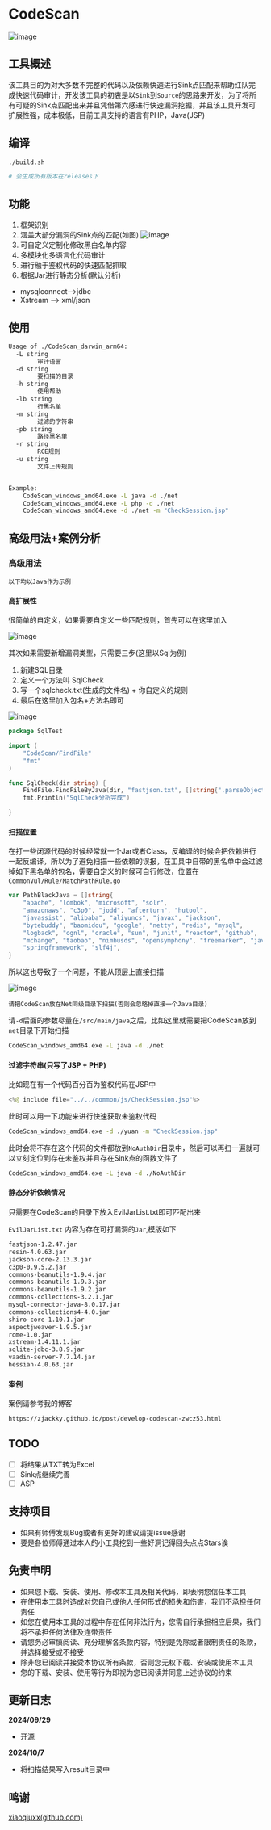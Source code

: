 # CodeScan
![image](https://socialify.git.ci/Zjackky/CodeScan/image?description=1&font=Inter&forks=1&issues=1&language=1&logo=https%3A%2F%2Fzjacky-blog.oss-cn-beijing.aliyuncs.com%2Fblog%2F202401021003754.jpg&name=1&owner=1&pattern=Circuit%20Board&pulls=1&stargazers=1&theme=Light)
## 工具概述

该工具目的为对大多数不完整的代码以及依赖快速进行Sink点匹配来帮助红队完成快速代码审计，开发该工具的初衷是以`Sink`​到`Source`​的思路来开发，为了将所有可疑的Sink点匹配出来并且凭借第六感进行快速漏洞挖掘，并且该工具开发可扩展性强，成本极低，目前工具支持的语言有PHP，Java(JSP)

## 编译

```bash
./build.sh

# 会生成所有版本在releases下
```

## 功能

1. 框架识别
2. 涵盖大部分漏洞的Sink点的匹配(如图)
   ![image](https://zjacky-blog.oss-cn-beijing.aliyuncs.com/image-20240928235812-5wlbnbb.png)
3. 可自定义定制化修改黑白名单内容
4. 多模块化多语言化代码审计
5. 进行融于鉴权代码的快速匹配抓取
6. 根据Jar进行静态分析(默认分析)

* mysqlconnect-->jdbc
* Xstream --> xml/json

## 使用

```bash
Usage of ./CodeScan_darwin_arm64:
  -L string
        审计语言
  -d string
        要扫描的目录
  -h string
        使用帮助
  -lb string
        行黑名单
  -m string
        过滤的字符串
  -pb string
        路径黑名单
  -r string
        RCE规则
  -u string
        文件上传规则


Example:
	CodeScan_windows_amd64.exe -L java -d ./net
	CodeScan_windows_amd64.exe -L php -d ./net
	CodeScan_windows_amd64.exe -d ./net -m "CheckSession.jsp"
```

## 高级用法+案例分析

### 高级用法

`以下均以Java作为示例`​

#### 高扩展性

很简单的自定义，如果需要自定义一些匹配规则，首先可以在这里加入

![image](https://zjacky-blog.oss-cn-beijing.aliyuncs.com/image-20240929002903-ypqa197.png)​


其次如果需要新增漏洞类型，只需要三步(这里以Sql为例)

1. 新建SQL目录
2. 定义一个方法叫 SqlCheck
3. 写一个sqlcheck.txt(生成的文件名) + 你自定义的规则
4. 最后在这里加入包名+方法名即可

![image](https://zjacky-blog.oss-cn-beijing.aliyuncs.com/image-20240929003143-7v37o9w.png)​

```go
package SqlTest

import (
	"CodeScan/FindFile"
	"fmt"
)

func SqlCheck(dir string) {
	FindFile.FindFileByJava(dir, "fastjson.txt", []string{".parseObject("})
	fmt.Println("SqlCheck分析完成")

}

```

#### 扫描位置

在打一些闭源代码的时候经常就一个Jar或者Class，反编译的时候会把依赖进行一起反编译，所以为了避免扫描一些依赖的误报，在工具中自带的黑名单中会过滤掉如下黑名单的包名，需要自定义的时候可自行修改，位置在`CommonVul/Rule/MatchPathRule.go`​

```go
var PathBlackJava = []string{
	"apache", "lombok", "microsoft", "solr",
	"amazonaws", "c3p0", "jodd", "afterturn", "hutool",
	"javassist", "alibaba", "aliyuncs", "javax", "jackson",
	"bytebuddy", "baomidou", "google", "netty", "redis", "mysql",
	"logback", "ognl", "oracle", "sun", "junit", "reactor", "github",
	"mchange", "taobao", "nimbusds", "opensymphony", "freemarker", "java", "apiguardian", "hibernate", "javassist", "jboss", "junit", "mybatis",
	"springframework", "slf4j",
}
```

所以这也导致了一个问题，不能从顶层上直接扫描

![image](https://zjacky-blog.oss-cn-beijing.aliyuncs.com/image-20240929124102-qjfancc.png)

`请把CodeScan放在Net同级目录下扫描(否则会忽略掉直接一个Java目录)`​

请`-d`​后面的参数尽量在`/src/main/java`​之后，比如这里就需要把CodeScan放到`net`​目录下开始扫描

```bash
CodeScan_windows_amd64.exe -L java -d ./net
```

#### 过滤字符串(只写了JSP + PHP)

比如现在有一个代码百分百为鉴权代码在JSP中

```java
<%@ include file="../../common/js/CheckSession.jsp"%>
```

此时可以用一下功能来进行快速获取未鉴权代码

```bash
CodeScan_windows_amd64.exe -d ./yuan -m "CheckSession.jsp"
```

此时会将不存在这个代码的文件都放到`NoAuthDir`​目录中，然后可以再扫一遍就可以立刻定位到存在未鉴权并且存在Sink点的函数文件了

```bash
CodeScan_windows_amd64.exe -L java -d ./NoAuthDir
```

#### 静态分析依赖情况

只需要在CodeScan的目录下放入EvilJarList.txt即可匹配出来

`EvilJarList.txt` 内容为存在可打漏洞的`Jar`,模版如下

```bash
fastjson-1.2.47.jar
resin-4.0.63.jar
jackson-core-2.13.3.jar
c3p0-0.9.5.2.jar
commons-beanutils-1.9.4.jar
commons-beanutils-1.9.3.jar
commons-beanutils-1.9.2.jar
commons-collections-3.2.1.jar
mysql-connector-java-8.0.17.jar
commons-collections4-4.0.jar
shiro-core-1.10.1.jar
aspectjweaver-1.9.5.jar
rome-1.0.jar
xstream-1.4.11.1.jar
sqlite-jdbc-3.8.9.jar
vaadin-server-7.7.14.jar
hessian-4.0.63.jar
```

#### 案例
案例请参考我的博客
```bash
https://zjackky.github.io/post/develop-codescan-zwcz53.html
```

## TODO

* [ ] 将结果从TXT转为Excel
* [ ] Sink点继续完善
* [ ] ASP

## 支持项目

* 如果有师傅发现Bug或者有更好的建议请提issue感谢
* 要是各位师傅通过本人的小工具挖到一些好洞记得回头点点Stars诶

## 免责申明

* 如果您下载、安装、使用、修改本工具及相关代码，即表明您信任本工具
* 在使用本工具时造成对您自己或他人任何形式的损失和伤害，我们不承担任何责任
* 如您在使用本工具的过程中存在任何非法行为，您需自行承担相应后果，我们将不承担任何法律及连带责任
* 请您务必审慎阅读、充分理解各条款内容，特别是免除或者限制责任的条款，并选择接受或不接受
* 除非您已阅读并接受本协议所有条款，否则您无权下载、安装或使用本工具
* 您的下载、安装、使用等行为即视为您已阅读并同意上述协议的约束

## 更新日志

**2024/09/29**

* 开源

**2024/10/7**

* 将扫描结果写入result目录中

## 鸣谢

[xiaoqiuxx(github.com)](https://github.com/xiaoqiuxx)

